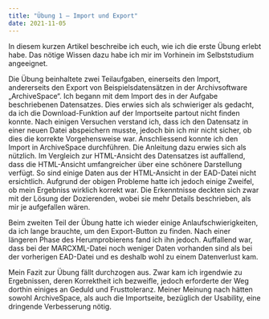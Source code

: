 ```yaml
---
title: "Übung 1 – Import und Export"
date: 2021-11-05
---
```


In diesem kurzen Artikel beschreibe ich euch, wie ich die erste Übung erlebt habe. Das nötige Wissen dazu habe ich mir im Vorhinein im Selbststudium angeeignet. 

Die Übung beinhaltete zwei Teilaufgaben, einerseits den Import, andererseits den Export von Beispielsdatensätzen in der Archivsoftware „ArchiveSpace“. 
Ich begann mit dem Import des in der Aufgabe beschriebenen Datensatzes. Dies erwies sich als schwieriger als gedacht, da ich die Download-Funktion auf der 
Importseite partout nicht finden konnte. Nach einigen Versuchen verstand ich, dass ich den Datensatz in einer neuen Datei abspeichern musste, jedoch bin 
ich mir nicht sicher, ob dies die korrekte Vorgehensweise war. Anschliessend konnte ich den Import in ArchiveSpace durchführen. 
Die Anleitung dazu erwies sich als nützlich. Im Vergleich zur HTML-Ansicht des Datensatzes ist auffallend, dass die HTML-Ansicht umfangreicher über eine 
schönere Darstellung verfügt. So sind einige Daten aus der HTML-Ansicht in der EAD-Datei nicht ersichtlich. Aufgrund der obigen Probleme hatte ich jedoch einige Zweifel, 
ob mein Ergebniss wirklich korrekt war. Die Erkenntnisse deckten sich zwar mit der Lösung der Dozierenden, wobei sie mehr Details beschrieben, als mir je aufgefallen wären.

Beim zweiten Teil der Übung hatte ich wieder einige Anlaufschwierigkeiten, da ich lange brauchte, um den Export-Button zu finden. Nach einer längeren Phase des 
Herumprobierens fand ich ihn jedoch. Auffallend war, dass bei der MARCXML-Datei noch weniger Daten vorhanden sind als bei der vorherigen EAD-Datei und es deshalb 
wohl zu einem Datenverlust kam.

Mein Fazit zur Übung fällt durchzogen aus. Zwar kam ich irgendwie zu Ergebnissen, deren Korrektheit ich bezweifle, jedoch erforderte 
der Weg dorthin einiges an Geduld und Frusttoleranz. Meiner Meinung nach hätten sowohl ArchiveSpace, als auch die Importseite, bezüglich 
der Usability, eine dringende Verbesserung nötig.
